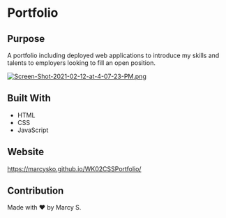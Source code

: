 # Portfolio

## Purpose
A portfolio including deployed web applications to introduce my skills and talents to employers looking to fill an open position. 

[![Screen-Shot-2021-02-12-at-4-07-23-PM.png](https://i.postimg.cc/d1P3yvCS/Screen-Shot-2021-02-12-at-4-07-23-PM.png)](https://postimg.cc/f3CDGGBx)

## Built With
* HTML
* CSS
* JavaScript

## Website
https://marcysko.github.io/WK02CSSPortfolio/


## Contribution
Made with ❤️ by Marcy S.

